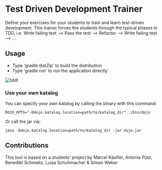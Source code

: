 # Test Driven Development Trainer

Define your exercises for your students to train and learn test-driven development. This trainer forces the students
through the typical phases in TDD, i.e. Write failing test --> Pass the test --> Refactor --> Write failing test --> ...

## Usage
* Type 'gradle distZip' to build the distribution
* Type 'gradle run' to run the application directly

![tddt](img/happynumbers.png)

### Use your own katalog

You can specify your own katalog by calling the binary with this command:

    DOJO_OPTS="-Ddojo.katalog.location=path/to/katalog_dir" ./bin/dojo
    
Or call the jar via:

    java -Ddojo.katalog.location=path/to/katalog_dir -jar dojo.jar


## Contributions

This tool is based on a students' project by Marcel Käufler, Antonia Pütz, Benedikt Schmeitz, Luisa Schuhmacher & Simon Weber
